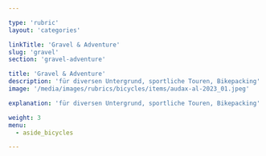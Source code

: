 ```yaml
---

type: 'rubric'
layout: 'categories'

linkTitle: 'Gravel & Adventure'
slug: 'gravel'
section: 'gravel-adventure'

title: 'Gravel & Adventure'
description: 'für diversen Untergrund, sportliche Touren, Bikepacking'
image: '/media/images/rubrics/bicycles/items/audax-al-2023_01.jpeg'

explanation: 'für diversen Untergrund, sportliche Touren, Bikepacking'

weight: 3
menu:
  - aside_bicycles

---
```

